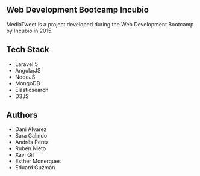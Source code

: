 ## Web Development Bootcamp Incubio

MediaTweet is a project developed during the Web Development Bootcamp by Incubio in 2015.

## Tech Stack
- Laravel 5
- AngularJS
- NodeJS
- MongoDB
- Elasticsearch
- D3JS


## Authors

- Dani Álvarez
- Sara Galindo
- Andrés Perez
- Rubén Nieto
- Xavi Gil
- Esther Monerques
- Eduard Guzmán
